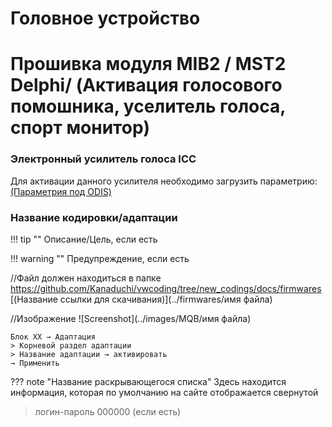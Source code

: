 # Головное устройство
# Прошивка модуля MIB2 / MST2 Delphi/ (Активация голосового помошника, уселитель голоса, спорт монитор)


### Электронный усилитель голоса ICC

Для активации данного усилителя необходимо загрузить параметрию: 
[(Параметрия под ODIS)](../firmwares/5F_ICC_ONLY.xml)

### Название кодировки/адаптации

!!! tip ""
    Описание/Цель, если есть

!!! warning ""
    Предупреждение, если есть

//Файл должен находиться в папке https://github.com/Kanaduchi/vwcoding/tree/new_codings/docs/firmwares
[(Название ссылки для скачивания)](../firmwares/имя файла)

//Изображение
![Screenshot](../images/MQB/имя файла)

```
Блок XX → Адаптация
> Корневой раздел адаптации
> Название адаптации → активировать
→ Применить
```

??? note "Название раскрывающегося списка"
    Здесь находится информация, которая по умолчанию на сайте отображается свернутой

> логин-пароль 000000 (если есть)
